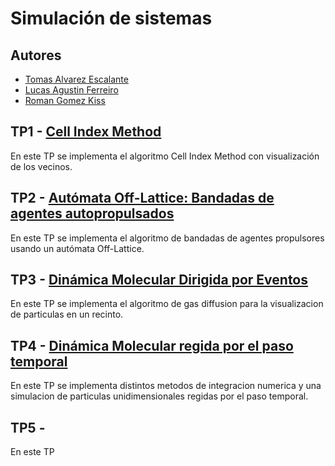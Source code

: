 # Simulación de sistemas
## Autores
- [Tomas Alvarez Escalante](https://github.com/tomalvarezz)
- [Lucas Agustin Ferreiro](https://github.com/lukyferreiro)
- [Roman Gomez Kiss](https://github.com/rgomezkiss)

## TP1 - [Cell Index Method](https://github.com/lukyferreiro/TPs-SS/tree/main/TP1)

En este TP se implementa el algoritmo Cell Index Method con visualización de los vecinos.

## TP2 - [Autómata Off-Lattice: Bandadas de agentes autopropulsados](https://github.com/lukyferreiro/TPs-SS/tree/main/TP2)

En este TP se implementa el algoritmo de bandadas de agentes propulsores usando un autómata Off-Lattice.

## TP3 - [Dinámica Molecular Dirigida por Eventos](https://github.com/lukyferreiro/TPs-SS/tree/main/TP3)

En este TP se implementa el algoritmo de gas diffusion para la visualizacion de particulas en un recinto.

## TP4 - [Dinámica Molecular regida por el paso temporal](https://github.com/lukyferreiro/TPs-SS/tree/main/TP4)

En este TP se implementa distintos metodos de integracion numerica y una simulacion de particulas unidimensionales regidas por el paso temporal.

## TP5 - [](https://github.com/lukyferreiro/TPs-SS/tree/main/TP5)

En este TP 